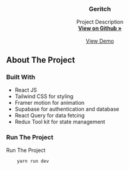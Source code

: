 <div align="center">
  <h3 align="center">Geritch</h3>

  <p align="center">
    Project Description
    <br />
    <a href="https://github.com/loyalsfc/Geritch"><strong>View on Github »</strong></a>
    <br />
    <br />
    <a href="https://geritch.vercel.app/">View Demo</a>
  </p>
</div>

<!-- ABOUT THE PROJECT -->
## About The Project

### Built With

- React JS
- Tailwind CSS for styling
- Framer motion for animation
- Supabase for authentication and database
- React Query for data fetcing
- Redux Tool kit for state management 

### Run The Project

Run The Project
```sh
    yarn run dev
```


